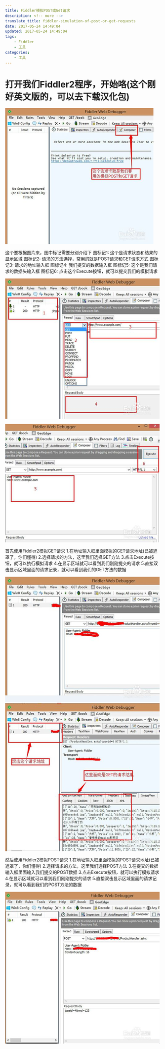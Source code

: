 ```yaml
---
title: Fiddler模拟POST或Get请求
description: <!-- more -->
translate_title: fiddler-simulation-of-post-or-get-requests
date: 2017-05-24 14:49:04
updated: 2017-05-24 14:49:04
tags:
    - Fiddler
    - 工具
categories:
    - 工具
---
```



# 打开我们Fiddler2程序，开始咯(这个刚好英文版的，可以去下载汉化包)

![02](/images/fiddler/02.png)

这个要根据图片来，图中标记需要分别介绍下
图标记1:   这个是请求状态和结果的显示区域
图标记2:   请求的方法选择，常用的就是POST请求和GET请求方式
图标记3:   请求的地址输入框
图标记4:   我们提交的数据输入框
图标记5:   这个是我们请求的数据头输入框
图标记6:   点击这个Execute按钮，就可以提交我们的模拟请求


![03](/images/fiddler/03.png)

![04](/images/fiddler/04.png)


首先使用Fiddler2模拟GET请求
1.在地址输入框里面模拟的GET请求地址(已被遮罩了，你们懂得)
2.选择请求的方法，这里我们选择GET方法
3.点击Execute按钮，就可以执行模拟请求
4.在显示区域就可以看到我们刚刚提交的请求
5.直接双击显示区域里面的请求记录，就可以看到我们的GET方法的数据



![05](/images/fiddler/05.png)
![06](/images/fiddler/06.png)


然后使用Fiddler2模拟POST请求
1.在地址输入框里面模拟的POST请求地址(已被遮罩了，你们懂得)
2.选择请求的方法，这里我们选择POST方法
3.在提交的数据输入框里面输入我们提交的POST数据
3.点击Execute按钮，就可以执行模拟请求
4.在显示区域就可以看到我们刚刚提交的请求
5.直接双击显示区域里面的请求记录，就可以看到我们的POST方法的数据


![07](/images/fiddler/07.png)